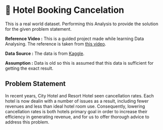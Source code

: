 # :hotel: Hotel Booking Cancelation
This is a real world dataset. Performing this Analysis to provide the solution for the given problem statement.


**Reference Video :** This is a guided project made while learning Data Analysing. The reference is taken from [this video](https://www.youtube.com/watch?v=obJZ1rB7TKc).

**Data Source :** The data is from [Kaggle](https://www.kaggle.com/datasets/mojtaba142/hotel-booking/data). 

**Assumption :** Data is old so this is assumed that this data is sufficient for getting the exact result.

## Problem Statement
In recent years, City Hotel and Resort Hotel seen cancellation rates. Each hotel is now dealin with a number of issues as a result, including fewer revenues and less than ideal hotel room use. Consequently, lowering cancellation rates is both hotels primary goal in order to increase their efficiency in generating revenue, and for us to offer thorough advice to address this problem.

